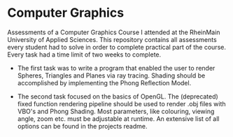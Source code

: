 Computer Graphics
=================

Assessments of a Computer Graphics Course I attended at the
RheinMain University of Applied Sciences. This repository
contains all assessments every student had to solve in order
to complete practical part of the course. Every task had a time
limit of two weeks to complete.

* The first task was to write a program that enabled the
  user to render Spheres, Triangles and Planes via ray tracing.
  Shading should be accomplished by implementing the
  Phong Reflection Model.

* The second task focused on the basics of OpenGL. The (deprecated)
  fixed function rendering pipeline should be used to render
  .obj files with VBO's and Phong Shading. Most parameters, like
  colouring, viewing angle, zoom etc. must be adjustable at runtime.
  An extensive list of all options can be found in the projects
  readme.